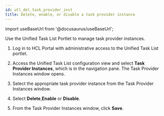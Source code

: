 ```yaml
---
id: utl_del_task_provider_inst
title: Delete, enable, or disable a task provider instance
---
```

import useBaseUrl from '@docusaurus/useBaseUrl';



Use the Unified Task List Portlet to manage task provider instances.

1.  Log in to HCL Portal with administrative access to the Unified Task List portlet.

2.  Access the Unified Task List configuration view and select **Task Provider Instances**, which is in the navigation pane. The Task Provider Instances window opens.

3.  Select the appropriate task provider instance from the Task Provider Instances window.

4.  Select **Delete**,**Enable** or **Disable**.

5.  From the Task Provider Instances window, click **Save**.


